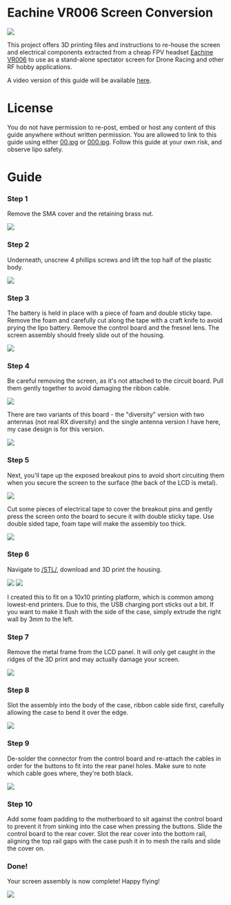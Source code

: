 # Eachine VR006 Screen Conversion

<img src='/Images/00.jpg'/>

This project offers 3D printing files and instructions to re-house the screen and electrical components extracted from a cheap FPV headset [Eachine VR006](https://www.banggood.com/Eachine-E013-VR006-VR-006-One-antenna-3-Inch-5_8G-40CH-Mini-FPV-Goggles-Build-in-3_7V-500mAh-Battery-p-1239625.html) to use as a stand-alone spectator screen for Drone Racing and other RF hobby applications.

A video version of this guide will be available [here](http://youtube.com/c/nomand).

# License

You do not have permission to re-post, embed or host any content of this guide anywhere without written permission.
You are allowed to link to this guide using either [00.jpg](/Images/00.jpg) or [000.jpg](/Images/000.jpg).
Follow this guide at your own risk, and observe lipo safety.

# Guide

### Step 1

Remove the SMA cover and the retaining brass nut.

<img src='/Images/01.jpg'/>

### Step 2

Underneath, unscrew 4 phillips screws and lift the top half of the plastic body.

<img src='/Images/02.jpg'/>

### Step 3

The battery is held in place with a piece of foam and double sticky tape. Remove the foam and carefully cut along the tape with a craft knife to avoid prying the lipo battery.
Remove the control board and the fresnel lens. The screen assembly should freely slide out of the housing.

<img src='/Images/03.jpg'/>

### Step 4

Be careful removing the screen, as it's not attached to the circuit board. Pull them gently together to avoid damaging the ribbon cable.

<img src='/Images/04.jpg'/>

There are two variants of this board - the "diversity" version with two antennas (not real RX diversity) and the single antenna version I have here, my case design is for this version.

<img src='/Images/05.jpg'/>

### Step 5

Next, you'll tape up the exposed breakout pins to avoid short circuiting them when you secure the screen to the surface (the back of the LCD is metal).

<img src='/Images/06.jpg'/>

Cut some pieces of electrical tape to cover the breakout pins and gently press the screen onto the board to secure it with double sticky tape.
Use double sided tape, foam tape will make the assembly too thick.

<img src='/Images/07.jpg'/>

### Step 6

Navigate to [/STL/](/STL/), download and 3D print the housing.

<img src='/Images/08.jpg'/>

<img src='/Images/09.jpg'/>

I created this to fit on a 10x10 printing platform, which is common among lowest-end printers. Due to this, the USB charging port sticks out a bit. If you want to make it flush with the side of the case, simply extrude the right wall by 3mm to the left.

### Step 7

Remove the metal frame from the LCD panel. It will only get caught in the ridges of the 3D print and may actually damage your screen.

<img src='/Images/10.jpg'/>

### Step 8

Slot the assembly into the body of the case, ribbon cable side first, carefully allowing the case to bend it over the edge.

<img src='/Images/11.jpg'/>

### Step 9

De-solder the connector from the control board and re-attach the cables in order for the buttons to fit into the rear panel holes. Make sure to note which cable goes where, they're both black.

<img src='/Images/12.jpg'/>

### Step 10

Add some foam padding to the motherboard to sit against the control board to prevent it from sinking into the case when pressing the buttons.
Slide the control board to the rear cover.
Slot the rear cover into the bottom rail, aligning the top rail gaps with the case push it in to mesh the rails and slide the cover on.

### Done!

Your screen assembly is now complete! Happy flying!

<img src='/Images/000.jpg'/>